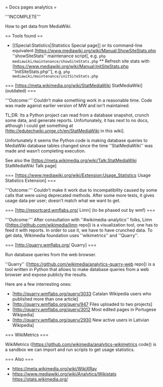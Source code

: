 = Docs pages analytics =

'''INCOMPLETE'''

How to get data from MediaWiki.

== Tools found ==

* [[Special:Statistics|Statistics Special page]] or its command-line equivalent [https://www.mediawiki.org/wiki/Manual:ShowSiteStats.php ''showSiteStats'' maintenance script], e.g.  <code>php mediawiki/maintenance/showSiteStats.php</code>
** Refresh site stats with [https://www.mediawiki.org/wiki/Manual:InitSiteStats.php ''InitSiteStats.php''], e.g.  <code>php mediawiki/maintenance/initSiteStats.php</code>

=== [https://meta.wikimedia.org/wiki/StatMediaWiki StatMediaWiki] (outdated) ===

'''Outcome:''' Couldn’t make something work in a reasonable time. Code was made against earlier version of MW and isn’t maintained.

TL;DR. Its a Python project can read from a database snapshot, crunch some data, and generate reports. Unfortunately, it has next to no docs, although I could get something at [http://edutechwiki.unige.ch/en/StatMediaWiki in this wiki]. 

Unfortunately it seems the Python code is making database queries to MediaWiki database tables changed since the time ''StatMediaWiki'' was made and wasn’t completing execution. 

See also the [https://meta.wikimedia.org/wiki/Talk:StatMediaWiki StatMediaWiki Talk page]

=== [https://www.mediawiki.org/wiki/Extension:Usage_Statistics Usage Statistics Extension] ===

'''Outcome:''' Couldn’t make it work due to incompatibility caused by some calls that were using deprecated methods. After some more tests, it gives usage data per user; doesn’t match what we want to get.

=== [http://reportcard.wmflabs.org/ Limn] (to be phased out by wmf) ===

'''Outcome:''' After consultation with ''#wikimedia-analytics'' folks, Limn ([https://github.com/wikimedia/limn repo]) is a visualization tool, one has  to feed it with reports. In order to use it, we have to have crunched data. To get data, Wikimedia foundation uses ''wikimetrics'' and ''Quarry''.

=== [http://quarry.wmflabs.org/ Quarry] ===

Run database queries from the web browser. 

''Quarry'' ([https://github.com/wikimedia/analytics-quarry-web repo]) is a tool written in Python that allows to make database queries from a web browser and expose publicly the results.

Here are a few interresting ones:
* [http://quarry.wmflabs.org/query/3033 Catalan Wikipedia users who published more than one article]
* [http://quarry.wmflabs.org/query/947 Files uploaded to two projects]
* [http://quarry.wmflabs.org/query/3012 Most edited pages in Portugese Wikipedia] 
* [http://quarry.wmflabs.org/query/2930 New active users in Lativian Wikipedia]

=== WikiMetrics ===

WikiMetrics ([https://github.com/wikimedia/analytics-wikimetrics code]) is a sandbox we can import and run scripts to get usage statistics.

=== Also ===

* https://meta.wikimedia.org/wiki/WikiXRay
* https://www.mediawiki.org/wiki/Analytics/Wikistats https://stats.wikimedia.org/